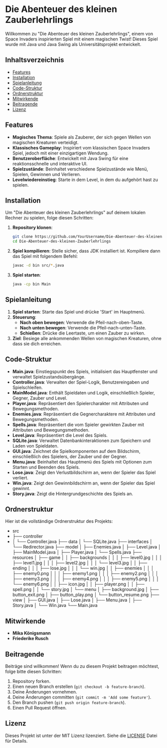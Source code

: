 # Die Abenteuer des kleinen Zauberlehrlings

Willkommen zu "Die Abenteuer des kleinen Zauberlehrlings", einem von Space Invaders inspirierten Spiel mit einem magischen Twist! Dieses Spiel wurde mit Java und Java Swing als Universitätsprojekt entwickelt.

## Inhaltsverzeichnis
- [Features](#features)
- [Installation](#installation)
- [Spielanleitung](#spielanleitung)
- [Code-Struktur](#code-struktur)
- [Ordnerstruktur](#ordnerstruktur)
- [Mitwirkende](#mitwirkende)
- [Beitragende](#beitragende)
- [Lizenz](#lizenz)

## Features
- **Magisches Thema**: Spiele als Zauberer, der sich gegen Wellen von magischen Kreaturen verteidigt.
- **Klassisches Gameplay**: Inspiriert vom klassischen Space Invaders Spiel, jedoch mit einer einzigartigen Wendung.
- **Benutzeroberfläche**: Entwickelt mit Java Swing für eine reaktionsschnelle und interaktive UI.
- **Spielzustände**: Beinhaltet verschiedene Spielzustände wie Menü, Spielen, Gewinnen und Verlieren.
- **Levelwiedereinstieg**: Starte in dem Level, in dem du aufgehört hast zu spielen.

## Installation
Um "Die Abenteuer des kleinen Zauberlehrlings" auf deinem lokalen Rechner zu spielen, folge diesen Schritten:

1. **Repository klonen**:
    ```bash
    git clone https://github.com/YourUsername/Die-Abenteuer-des-kleinen-Zauberlehrlings.git
    cd Die-Abenteuer-des-kleinen-Zauberlehrlings
    ```

2. **Spiel kompilieren**:
    Stelle sicher, dass JDK installiert ist. Kompiliere dann das Spiel mit folgendem Befehl:
    ```bash
    javac -d bin src/*.java
    ```

3. **Spiel starten**:
    ```bash
    java -cp bin Main
    ```

## Spielanleitung
1. **Spiel starten**: Starte das Spiel und drücke 'Start' im Hauptmenü.
2. **Steuerung**:
    - **Nach oben bewegen**: Verwende die Pfeil-nach-oben-Taste.
    - **Nach unten bewegen**: Verwende die Pfeil-nach-unten-Taste.
    - **Schießen**: Drücke die Leertaste, um einen Zauber zu wirken.
3. **Ziel**: Besiege alle ankommenden Wellen von magischen Kreaturen, ohne dass sie dich erreichen.

## Code-Struktur
- **Main.java**: Einstiegspunkt des Spiels, initialisiert das Hauptfenster und verwaltet Spielzustandsübergänge.
- **Controller.java**: Verwalten der Spiel-Logik, Benutzereingaben und Spielschleifen.
- **MainModel.java**: Enthält Spieldaten und Logik, einschließlich Spieler, Gegner, Zauber und Level.
- **Player.java**: Repräsentiert den Spielercharakter mit Attributen und Bewegungsmethoden.
- **Enemies.java**: Repräsentiert die Gegnercharaktere mit Attributen und Bewegungsmethoden.
- **Spells.java**: Repräsentiert die vom Spieler gewirkten Zauber mit Attributen und Bewegungsmethoden.
- **Level.java**: Repräsentiert die Level des Spiels.
- **SQLite.java**: Verwaltet Datenbankinteraktionen zum Speichern und Laden von Spieldaten.
- **GUI.java**: Zeichnet die Spielkomponenten auf dem Bildschirm, einschließlich des Spielers, der Zauber und der Gegner.
- **Menu.java**: Beinhaltet das Hauptmenü des Spiels mit Optionen zum Starten und Beenden des Spiels.
- **Lose.java**: Zeigt den Verlustbildschirm an, wenn der Spieler das Spiel verliert.
- **Win.java**: Zeigt den Gewinnbildschirm an, wenn der Spieler das Spiel gewinnt.
- **Story.java**: Zeigt die Hintergrundgeschichte des Spiels an.

## Ordnerstruktur
Hier ist die vollständige Ordnerstruktur des Projekts:

- src
- ├── controller
- │ └── Controller.java
├── data
│ └── SQLite.java
├── interfaces
│ └── Redirector.java
├── model
│ ├── Enemies.java
│ ├── Level.java
│ ├── MainModel.java
│ ├── Player.java
│ └── Spells.java
├── resources
│ ├── game
│ │ ├── backgrounds
│ │ │ ├── level0.jpg
│ │ │ ├── level1.jpg
│ │ │ ├── level2.jpg
│ │ │ └── level3.jpg
│ │ ├── ending
│ │ │ ├── lose.jpg
│ │ │ └── win.jpg
│ │ ├── enemies
│ │ │ ├── enemy0.png
│ │ │ ├── enemy1.png
│ │ │ ├── enemy2.png
│ │ │ ├── enemy3.png
│ │ │ ├── enemy4.png
│ │ │ ├── enemy5.png
│ │ │ └── enemy6.png
│ │ ├── icon.jpg
│ │ ├── player.png
│ │ ├── spell.png
│ │ └── story.jpg
│ └── menu
│ ├── background.jpg
│ ├── button_exit.png
│ ├── button_play.png
│ └── button_resume.png
├── view
│ ├── GUI.java
│ ├── Lose.java
│ ├── Menu.java
│ ├── Story.java
│ └── Win.java
└── Main.java


## Mitwirkende
- **Mika Königsmann**
- **Friederike Rusch**

## Beitragende
Beiträge sind willkommen! Wenn du zu diesem Projekt beitragen möchtest, folge bitte diesen Schritten:

1. Repository forken.
2. Einen neuen Branch erstellen (`git checkout -b feature-branch`).
3. Deine Änderungen vornehmen.
4. Deine Änderungen committen (`git commit -m 'Add some feature'`).
5. Den Branch pushen (`git push origin feature-branch`).
6. Einen Pull Request öffnen.

## Lizenz
Dieses Projekt ist unter der MIT Lizenz lizenziert. Siehe die [LICENSE](LICENSE) Datei für Details.
